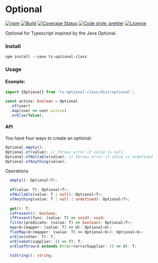 # Optional
[![npm](https://badge.fury.io/js/ts-optional-class.svg)](https://badge.fury.io/js/ts-optional-class)
[![Build](https://travis-ci.org/D4v1X/ts-optional-class.svg?branch=master)](https://travis-ci.org/D4v1X/ts-optional-class)
[![Coverage Status](https://coveralls.io/repos/github/D4v1X/ts-optional-class/badge.svg?branch=master)](https://coveralls.io/github/D4v1X/ts-optional-class?branch=master)
[![Code style: prettier](https://img.shields.io/badge/code_style-prettier-ff69b4.svg?style=flat-square)](https://github.com/prettier/prettier)
[![License](https://img.shields.io/badge/License-MIT-yellow.svg)](https://opensource.org/licenses/MIT)

Optional for Typescript inspired by the Java Optional.

### Install

```
npm install --save ts-optional-class
```

### Usage

#### Example:

```ts
import {Optional} from 'ts-optional-class/dist/optional';

const active: boolean = Optional
  .of(user)
  .map(user => user.active)
  .orElse(false);
```

#### API

You have four ways to create an optional:

```ts
Optional.empty();
Optional.of(value); // throws error if value is null
Optional.ofNullable(value); // throws error if value is undefined
Optional.ofAnything(value); 
```

Operations

```ts
  empty(): Optional<T>;
  
  of(value: T): Optional<T>;
  ofNullable(value: T | null): Optional<T>;
  ofAnything(value: T | null | undefined): Optional<T>;
  
  get(): T;
  isPresent(): boolean;
  ifPresent(func: (value: T) => void): void;
  filter(predicate: (value: T) => boolean): Optional<T>;
  map<U>(mapper: (value: T) => U): Optional<U>;
  flatMap<U>(mapper: (value: T) => Optional<U>): Optional<U>;
  orElse(other: T): T;
  orElseGet(supplier: () => T): T;
  orElseThrow<X extends Error>(errorSupplier: () => X): T;

  toString(): string;
```
